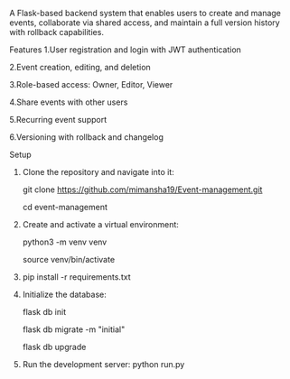 A Flask-based backend system that enables users to create and manage events, collaborate via shared access, and maintain a full version history with rollback capabilities.

Features
1.User registration and login with JWT authentication

2.Event creation, editing, and deletion

3.Role-based access: Owner, Editor, Viewer

4.Share events with other users

5.Recurring event support

6.Versioning with rollback and changelog

Setup

1. Clone the repository and navigate into it:

   git clone https://github.com/mimansha19/Event-management.git
   
   cd event-management

3. Create and activate a virtual environment:
   
   python3 -m venv venv
   
   source venv/bin/activate

5. pip install -r requirements.txt

6. Initialize the database:
   
   flask db init
   
   flask db migrate -m "initial"
   
   flask db upgrade

8. Run the development server:
   python run.py
